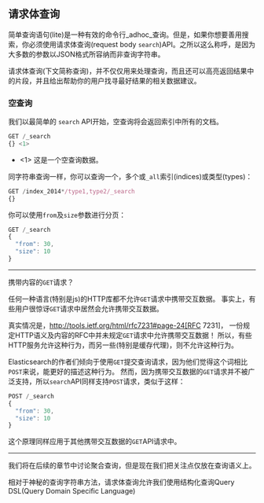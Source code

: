## 请求体查询

简单查询语句(lite)是一种有效的命令行_adhoc_查询。但是，如果你想要善用搜索，你必须使用请求体查询(request body `search`)API。之所以这么称呼，是因为大多数的参数以JSON格式所容纳而非查询字符串。

请求体查询(下文简称查询)，并不仅仅用来处理查询，而且还可以高亮返回结果中的片段，并且给出帮助你的用户找寻最好结果的相关数据建议。

### 空查询

我们以最简单的 `search` API开始，空查询将会返回索引中所有的文档。

```Javascript
GET /_search
{} <1>
```

- <1> 这是一个空查询数据。

同字符串查询一样，你可以查询一个，多个或`_all`索引(indices)或类型(types)：

```Javascript
GET /index_2014*/type1,type2/_search
{}
```

你可以使用`from`及`size`参数进行分页：

```Javascript
GET /_search
{
  "from": 30,
  "size": 10
}
```


*************************************************
携带内容的`GET`请求？

任何一种语言(特别是js)的HTTP库都不允许`GET`请求中携带交互数据。
事实上，有些用户很惊讶`GET`请求中居然会允许携带交互数据。

真实情况是，http://tools.ietf.org/html/rfc7231#page-24[RFC 7231]，
一份规定HTTP语义及内容的RFC中并未规定`GET`请求中允许携带交互数据！
所以，有些HTTP服务允许这种行为，而另一些(特别是缓存代理)，则不允许这种行为。

Elasticsearch的作者们倾向于使用`GET`提交查询请求，因为他们觉得这个词相比`POST`来说，能更好的描述这种行为。
然而，因为携带交互数据的`GET`请求并不被广泛支持，所以`search`API同样支持`POST`请求，类似于这样：
```Javascript
POST /_search
{
  "from": 30,
  "size": 10
}
```

这个原理同样应用于其他携带交互数据的`GET`API请求中。

*************************************************

我们将在后续的章节中讨论聚合查询，但是现在我们把关注点仅放在查询语义上。

相对于神秘的查询字符串方法，请求体查询允许我们使用结构化查询Query DSL(Query Domain Specific Language)